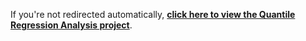 
If you're not redirected automatically, [**click here to view the Quantile Regression Analysis project**](https://saisri27.github.io/qranalysis/projects/quantile-regression/).


